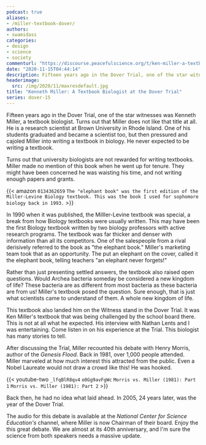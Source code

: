```yaml
---
podcast: true
aliases:
- /miller-textbook-dover/
authors:
- swamidass
categories:
- design
- science
- society
commenturl: "https://discourse.peacefulscience.org/t/ken-miller-a-textbook-biologist-at-the-dover-trial/12410"
date: "2020-11-15T04:44:14"
description: Fifteen years ago in the Dover Trial, one of the star witnesses was Kenneth Miller, a textbook biologist. He has many stories to tell.
headerimage:
  src: /img/2020/11/maxresdefault.jpg
title: "Kenneth Miller: A Textbook Biologist at the Dover Trial"
series: dover-15
---
```


Fifteen years ago in the Dover Trial, one of the star witnesses was Kenneth Miller, a textbook biologist. Turns out that Miller does not like that title at all. He is a research scientist at Brown University in Rhode Island. One of his students graduated and became a scientist too, but then pressured and cajoled Miller into writing a textbook in biology. He never expected to be writing a textbook.

Turns out that university biologists are not rewarded for writing textbooks. Miller made no mention of this book when he went up for tenure. They might have been concerned he was waisting his time, and not writing enough papers and grants.

{{< amazon `0134362659` `The "elephant book" was the first edition of the Miller-Levine Biology textbook. This was the book I used for sophomore biology back in 1993.` >}}

In 1990 when it was published, the Milller-Levine textbook was special, a break from how Biology textbooks were usually written. This may have been the first Biology textbook written by two biology professors with active research programs. The textbook was far thicker and denser with information than all its competitors. One of the salespeople from a rival derisively referred to the book as "the elephant book." Miller's marketing team took that as an opportunity. The put an elephant on the cover, called it the elephant book, telling teachers "an elephant never forgets!"

Rather than just presenting settled answers, the textbook also raised open questions. Would Archea bacteria someday be considered a new kingdom of life? These bacteria are as different from most bacteria as these bacteria are from us! Miller's textbook posed the question. Sure enough, that is just what scientists came to understand of them. A whole new kingdom of life.

This textbook also landed him on the Witness stand in the Dover Trial. It was Ken Miller's textbook that was being challenged by the school board there. This is not at all what he expected. His interview with Nathan Lents and I was entertaining. Come listen in on his experience at the Trial. This biologist has many stories to tell.

After discussing the Trial, Miller recounted his debate with Henry Morris, author of the *Genesis Flood*. Back in 1981, over 1,000 people attended. Miller marveled at how much interest this attracted from the public. Even a Nobel Laureate would not draw a crowd like this! He was hooked.

{{< youtube-two `_lfqBlR8qv4` `o0Gg9avFgWc` `Morris vs. Miller (1981): Part 1`  `Morris vs. Miller (1981): Part 2`  >}}

Back then, he had no idea what laid ahead. In 2005, 24 years later, was the year of the Dover Trial.

The audio for this debate is available at the *National Center for Science Education's* channel, where Miller is now Chairman of their board. Enjoy the this great debate. We are almost at its 40th anniversary, and I'm sure the science from both speakers needs a massive update.

